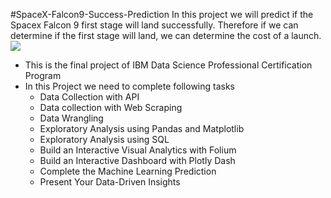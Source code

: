 #SpaceX-Falcon9-Success-Prediction
 In this project we will predict if the Spacex Falcon 9 first stage will land successfully. Therefore if we can determine if the first stage will land, we can determine the cost of a launch.
 <img src=" https://encrypted-tbn0.gstatic.com/images?q=tbn:ANd9GcTgJ4GsRcYLgIc7iEckg6UAecBgAM-78E-BhGhAVUtm&s">

- This is the final project of IBM Data Science Professional Certification Program 
- In this Project we need to complete following tasks
  - Data Collection with API
  - Data collection with Web Scraping
  - Data Wrangling
  - Exploratory Analysis using Pandas and Matplotlib
  - Exploratory Analysis using SQL
  - Build an Interactive Visual Analytics with Folium
  - Build an Interactive Dashboard with Plotly Dash
  - Complete the Machine Learning Prediction
  - Present Your Data-Driven Insights
